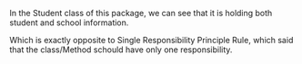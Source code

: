 

In the Student class of this package, we can see that it is holding
both student and school information.

Which is exactly opposite to Single Responsibility Principle Rule, which said that the class/Method schould have only
one responsibility.
